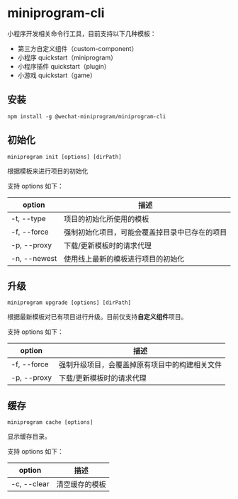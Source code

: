 # miniprogram-cli

小程序开发相关命令行工具，目前支持以下几种模板：

* 第三方自定义组件（custom-component）
* 小程序 quickstart（miniprogram）
* 小程序插件 quickstart（plugin）
* 小游戏 quickstart（game）

## 安装

```
npm install -g @wechat-miniprogram/miniprogram-cli
```

## 初始化

```
miniprogram init [options] [dirPath]
```

根据模板来进行项目的初始化

支持 options 如下：

| option | 描述 |
|---|---|
| -t, --type | 项目的初始化所使用的模板 |
| -f, --force | 强制初始化项目，可能会覆盖掉目录中已存在的项目 |
| -p, --proxy | 下载/更新模板时的请求代理 |
| -n, --newest | 使用线上最新的模板进行项目的初始化 |

## 升级

```
miniprogram upgrade [options] [dirPath]
```

根据最新模板对已有项目进行升级。目前仅支持**自定义组件**项目。

支持 options 如下：

| option | 描述 |
|---|---|
| -f, --force | 强制升级项目，会覆盖掉原有项目中的构建相关文件 |
| -p, --proxy | 下载/更新模板时的请求代理 |

## 缓存

```
miniprogram cache [options]
```

显示缓存目录。

支持 options 如下：

| option | 描述 |
|---|---|
| -c, --clear | 清空缓存的模板 |
